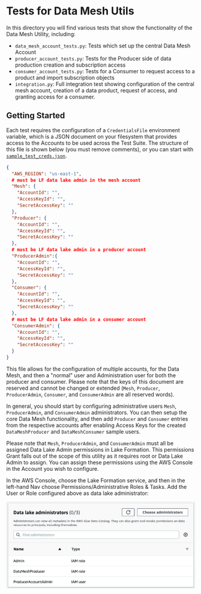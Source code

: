 # Tests for Data Mesh Utils

In this directory you will find various tests that show the functionality of the Data Mesh Utility, including:

* `data_mesh_account_tests.py`: Tests which set up the central Data Mesh Account
* `producer_account_tests.py`: Tests for the Producer side of data production creation and subscription access
* `consumer_account_tests.py`: Tests for a Consumer to request access to a product and import subscription objects
* `integration.py`: Full integration test showing configuration of the central mesh account, creation of a data product, request of access, and granting access for a consumer.

## Getting Started

Each test requires the configuration of a `CredentialsFile` environment variable, which is a JSON document on your 
filesystem that provides access to the Accounts to be used across the Test Suite. The structure of this file is shown 
below (you must remove comments), or you can start with [`sample_test_creds.json`](sample_test_creds.json).

```json
{
  "AWS_REGION": "us-east-1",
  # must be LF data lake admin in the mesh account
  "Mesh": {
    "AccountId": "",
    "AccessKeyId": "",
    "SecretAccessKey": ""
  },
  "Producer": {
    "AccountId": "",
    "AccessKeyId": "",
    "SecretAccessKey": ""
  },
  # must be LF data lake admin in a producer account
  "ProducerAdmin":{
    "AccountId": "",
    "AccessKeyId": "",
    "SecretAccessKey": ""
  },
  "Consumer": {
    "AccountId": "",
    "AccessKeyId": "",
    "SecretAccessKey": ""
  },
  # must be LF data lake admin in a consumer account
  "ConsumerAdmin": {
    "AccountId": "",
    "AccessKeyId": "",
    "SecretAccessKey": ""
  }
}
```

This file allows for the configuration of multiple accounts, for the Data Mesh, and then a "normal" user and Administration
user for both the producer and consumer. Please note that the keys of this document are reserved and cannot be changed or extended
(`Mesh`, `Producer`, `ProducerAdmin`, `Consumer`, and `ConsumerAdmin` are all reserved words).

In general, you should start by configuring administrative users `Mesh`, `ProducerAdmin`, and `ConsumerAdmin` administrators. You can then
setup the core Data Mesh functionality, and then add `Producer` and `Consumer` entries from the respective accounts after
enabling Access Keys for the created `DataMeshProducer` and `DataMeshConsumer` sample users.

Please note that `Mesh`, `ProducerAdmin`, and `ConsumerAdmin` must all be assigned Data Lake Admin permissions in Lake Formation. This permissions
Grant falls out of the scope of this utility as it requires root or Data Lake Admin to assign. You can assign these permissions using the
AWS Console in the Account you wish to configure.

In the AWS Console, choose the Lake Formation service, and then in the left-hand Nav choose Permissions/Administrative Roles & Tasks. Add the User or Role
configured above as data lake administrator:

![data lake admin](data-lake-admin.png)